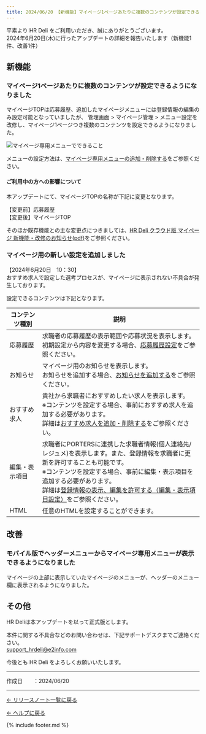 ```yaml
---
title: 2024/06/20 【新機能】マイページ1ページあたりに複数のコンテンツが設定できるようになりました　他1件
---
```


平素より HR Deli をご利用いただき、誠にありがとうございます。<br>
2024年6月20日(木)に行ったアップデートの詳細を報告いたします（新機能1件、改善1件）

## 新機能
### マイページ1ページあたりに複数のコンテンツが設定できるようになりました
マイページTOPは応募履歴、追加したマイページメニューには登録情報の編集のみ設定可能となっていましたが、
管理画面 > マイページ管理 > メニュー設定を改修し、マイページ1ページつき複数のコンテンツを設定できるようになりました。

![マイページ専用メニューでできること](https://e2info.github.io/hrdeli-docs/manual/img/mypage_menu_summary.png)

メニューの設定方法は、[マイページ専用メニューの追加・削除する](https://e2info.github.io/hrdeli-docs/manual/mypage_menu)をご参照ください。

#### ご利用中の方への影響について
本アップデートにて、マイページTOPの名称が下記に変更となります。

【変更前】応募履歴<br>
【変更後】マイページTOP

そのほか既存機能との主な変更点につきましては、<a href="https://e2info.github.io/hrdeli-docs/release-notes/file/HR Deli クラウド版_マイページ 新機能・改善のお知らせ.pdf" target="blank">HR Deli クラウド版 マイページ 新機能・改修のお知らせ(pdf)</a>をご参照ください。

### マイページ用の新しい設定を追加しました

<p color="red">【2024年6月20日　10：30】<br>
おすすめ求人で設定した選考プロセスが、マイページに表示されない不具合が発生しております。</p>

設定できるコンテンツは下記となります。

コンテンツ種別 | 説明 | 
------------- | ------------- | 
応募履歴 | 求職者の応募履歴の表示範囲や応募状況を表示します。<br>初期設定から内容を変更する場合、<a href="https://e2info.github.io/hrdeli-docs/manual/mypage_phases">応募履歴設定</a>をご参照ください。 | 
お知らせ | マイページ用のお知らせを表示します。<br>お知らせを追加する場合、<a href="https://e2info.github.io/hrdeli-docs/manual/news">お知らせを追加する</a>をご参照ください。
おすすめ求人 | 貴社から求職者におすすめしたい求人を表示します。<br>※コンテンツを設定する場合、事前におすすめ求人を追加する必要があります。<br>詳細は<a href="https://e2info.github.io/hrdeli-docs/manual/mypage_recommend-job">おすすめ求人を追加・削除する</a>をご参照ください。
編集・表示項目 | 求職者にPORTERSに連携した求職者情報(個人連絡先/レジュメ)を表示します。また、登録情報を求職者に更新を許可することも可能です。<br>※コンテンツを設定する場合、事前に編集・表示項目を追加する必要があります。<br>詳細は<a href="https://e2info.github.io/hrdeli-docs/manual/mypage_field-setting">登録情報の表示、編集を許可する（編集・表示項目設定）</a>をご参照ください。
HTML | 任意のHTMLを設定することができます。


## 改善
### モバイル版でヘッダーメニューからマイページ専用メニューが表示できるようになりました
マイページの上部に表示していたマイページのメニューが、ヘッダーのメニュー欄に表示されるようになりました。

## その他
HR Deliは本アップデートを以って正式版とします。

本件に関する不具合などのお問い合わせは、下記サポートデスクまでご連絡ください。<br>
support_hrdeli@e2info.com

今後とも HR Deli をよろしくお願いいたします。<br>

-------------

<p>作成日　　：2024/06/20</p>
<!-- <p>作成日　　：2024/06/20</p> -->

-------------

[← リリースノート一覧に戻る](https://e2info.github.io/hrdeli-docs/release-notes/archive)<br>

[← ヘルプに戻る](https://e2info.github.io/hrdeli-docs/)<br>

{% include footer.md %}